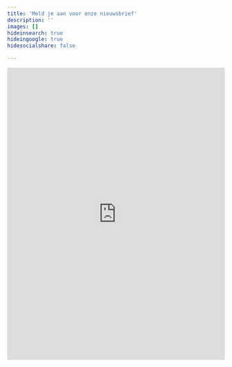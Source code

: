 ```yaml
---
title: 'Meld je aan voor onze nieuwsbrief'
description: ''
images: []
hideinsearch: true
hideingoogle: true
hidesocialshare: false

---
```


<iframe width="600" height="675" src="https://f3268d6b.sibforms.com/serve/MUIEAEoFV5jErQytXQwd0gI6FBjerc2rFwIoiPtVBt51YsHXQbYZ4ld3HtTp3kREqJw6R7AsE28N9hZvXq_Q_Z-rDgbru4Nd7eYki6MKz-QzalsjDY0W2S-4HGZ1LbFa8uH6TTsfZY3SuQ0hGifEOImppHwH1oXNokWJG8999YMFrBASAgdoSaO1XbQBmYKb0RNYr7UV0kCF_OG4" frameborder="0" scrolling="auto" allowfullscreen style="display: block;margin-left: auto;margin-right: auto;max-width: 100%;"></iframe>
